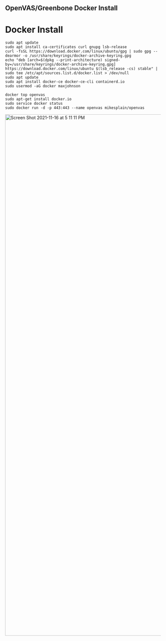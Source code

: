 ## OpenVAS/Greenbone Docker Install

# Docker Install
```
sudo apt update
sudo apt install ca-certificates curl gnupg lsb-release
curl -fsSL https://download.docker.com/linux/ubuntu/gpg | sudo gpg --dearmor -o /usr/share/keyrings/docker-archive-keyring.gpg
echo "deb [arch=$(dpkg --print-architecture) signed-by=/usr/share/keyrings/docker-archive-keyring.gpg] https://download.docker.com/linux/ubuntu $(lsb_release -cs) stable" | sudo tee /etc/apt/sources.list.d/docker.list > /dev/null
sudo apt update
sudo apt install docker-ce docker-ce-cli containerd.io
sudo usermod -aG docker maxjohnson
```
```
docker top openvas
sudo apt-get install docker.io
sudo service docker status
sudo docker run -d -p 443:443 --name openvas mikesplain/openvas
```
<img width="1680" alt="Screen Shot 2021-11-16 at 5 11 11 PM" src="https://user-images.githubusercontent.com/42543469/142081128-e82c1292-bd08-4767-afde-80c2780113b4.png">
